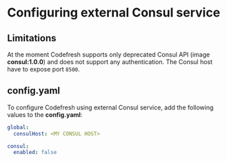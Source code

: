 # Configuring external Consul service

## Limitations

At the moment Codefresh supports only deprecated Consul API (image __consul:1.0.0__) and does not support any authentication.
The Consul host have to expose port `8500`.

## config.yaml

To configure Codefresh using external Consul service, add the following values to the __config.yaml__:

```yaml
global:
  consulHost: <MY CONSUL HOST>

consul:
  enabled: false
```
